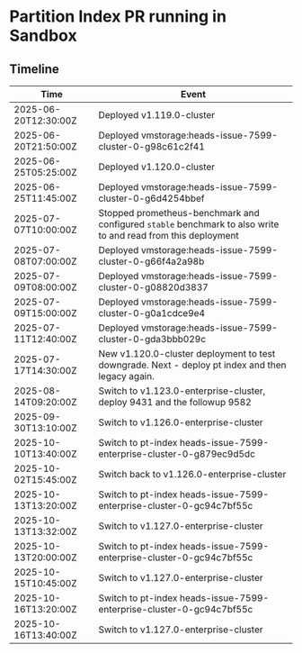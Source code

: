 # Partition Index PR running in Sandbox

## Timeline

Time                 | Event
-------------------- | -----
2025-06-20T12:30:00Z | Deployed v1.119.0-cluster
2025-06-20T21:50:00Z | Deployed vmstorage:heads-issue-7599-cluster-0-g98c61c2f41
2025-06-25T05:25:00Z | Deployed v1.120.0-cluster
2025-06-25T11:45:00Z | Deployed vmstorage:heads-issue-7599-cluster-0-g6d4254bbef
2025-07-07T10:00:00Z | Stopped prometheus-benchmark and configured `stable` benchmark to also write to and read from this deployment
2025-07-08T07:00:00Z | Deployed vmstorage:heads-issue-7599-cluster-0-g66f4a2a98b
2025-07-09T08:00:00Z | Deployed vmstorage:heads-issue-7599-cluster-0-g08820d3837
2025-07-09T15:00:00Z | Deployed vmstorage:heads-issue-7599-cluster-0-g0a1cdce9e4
2025-07-11T12:40:00Z | Deployed vmstorage:heads-issue-7599-cluster-0-gda3bbb029c
2025-07-17T14:30:00Z | New v1.120.0-cluster deployment to test downgrade. Next - deploy pt index and then legacy again.
2025-08-14T09:20:00Z | Switch to v1.123.0-enterprise-cluster, deploy 9431 and the followup 9582
2025-09-30T13:10:00Z | Switch to v1.126.0-enterprise-cluster
2025-10-10T13:40:00Z | Switch to pt-index heads-issue-7599-enterprise-cluster-0-g879ec9d5dc
2025-10-02T15:45:00Z | Switch back to v1.126.0-enterprise-cluster
2025-10-13T13:20:00Z | Switch to pt-index heads-issue-7599-enterprise-cluster-0-gc94c7bf55c
2025-10-13T13:32:00Z | Switch to v1.127.0-enterprise-cluster
2025-10-13T20:00:00Z | Switch to pt-index heads-issue-7599-enterprise-cluster-0-gc94c7bf55c
2025-10-15T10:45:00Z | Switch to v1.127.0-enterprise-cluster
2025-10-16T13:20:00Z | Switch to pt-index heads-issue-7599-enterprise-cluster-0-gc94c7bf55c
2025-10-16T13:40:00Z | Switch to v1.127.0-enterprise-cluster
